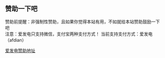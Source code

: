 ## 赞助一下吧<br>
赞助前提醒：非强制性赞助，且如果你觉得本站有用，不如就给本站赞助鼓励一下吧<br>
注意：爱发电只支持微信，支付宝两种支付方式！
当前支持支付方式：爱发电（afdian）<br>

[爱发电赞助地址](https://afdian.net/a/biliciyun)<br>
